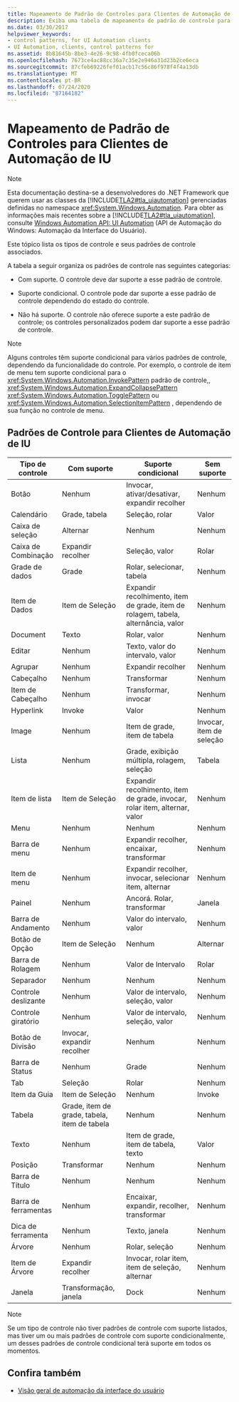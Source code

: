 ```yaml
---
title: Mapeamento de Padrão de Controles para Clientes de Automação de IU
description: Exiba uma tabela de mapeamento de padrão de controle para clientes de automação da interface do usuário. As ações para certos tipos de controle podem ter suporte, com suporte condicional ou sem suporte.
ms.date: 03/30/2017
helpviewer_keywords:
- control patterns, for UI Automation clients
- UI Automation, clients, control patterns for
ms.assetid: 8b81645b-8be3-4e26-9c98-4fb0fceca06b
ms.openlocfilehash: 7673ce4ac88cc36a7c35e2e946a31d23b2ce6eca
ms.sourcegitcommit: 87cfeb69226fef01acb17c56c86f978f4f4a13db
ms.translationtype: MT
ms.contentlocale: pt-BR
ms.lasthandoff: 07/24/2020
ms.locfileid: "87164182"
---
```

# <a name="control-pattern-mapping-for-ui-automation-clients"></a>Mapeamento de Padrão de Controles para Clientes de Automação de IU
> [!NOTE]
> Esta documentação destina-se a desenvolvedores do .NET Framework que querem usar as classes da [!INCLUDE[TLA2#tla_uiautomation](../../../includes/tla2sharptla-uiautomation-md.md)] gerenciadas definidas no namespace <xref:System.Windows.Automation>. Para obter as informações mais recentes sobre a [!INCLUDE[TLA2#tla_uiautomation](../../../includes/tla2sharptla-uiautomation-md.md)], consulte [Windows Automation API: UI Automation](/windows/win32/winauto/entry-uiauto-win32) (API de Automação do Windows: Automação da Interface do Usuário).  
  
 Este tópico lista os tipos de controle e seus padrões de controle associados.  
  
 A tabela a seguir organiza os padrões de controle nas seguintes categorias:  
  
- Com suporte. O controle deve dar suporte a esse padrão de controle.  
  
- Suporte condicional. O controle pode dar suporte a esse padrão de controle dependendo do estado do controle.  
  
- Não há suporte. O controle não oferece suporte a este padrão de controle; os controles personalizados podem dar suporte a esse padrão de controle.  
  
> [!NOTE]
> Alguns controles têm suporte condicional para vários padrões de controle, dependendo da funcionalidade do controle. Por exemplo, o controle de item de menu tem suporte condicional para o <xref:System.Windows.Automation.InvokePattern> padrão de controle,, <xref:System.Windows.Automation.ExpandCollapsePattern> <xref:System.Windows.Automation.TogglePattern> ou <xref:System.Windows.Automation.SelectionItemPattern> , dependendo de sua função no controle de menu.  
  
<a name="control_mapping_clients"></a>
## <a name="ui-automation-control-patterns-for-clients"></a>Padrões de Controle para Clientes de Automação de IU  
  
|Tipo de controle|Com suporte|Suporte condicional|Sem suporte|  
|------------------|---------------|-------------------------|-------------------|  
|Botão|Nenhum|Invocar, ativar/desativar, expandir recolher|Nenhum|  
|Calendário|Grade, tabela|Seleção, rolar|Valor|  
|Caixa de seleção|Alternar|Nenhum|Nenhum|  
|Caixa de Combinação|Expandir recolher|Seleção, valor|Rolar|  
|Grade de dados|Grade|Rolar, selecionar, tabela|Nenhum|  
|Item de Dados|Item de Seleção|Expandir recolhimento, item de grade, item de rolagem, tabela, alternância, valor|Nenhum|  
|Document|Texto|Rolar, valor|Nenhum|  
|Editar|Nenhum|Texto, valor do intervalo, valor|Nenhum|  
|Agrupar|Nenhum|Expandir recolher|Nenhum|  
|Cabeçalho|Nenhum|Transformar|Nenhum|  
|Item de Cabeçalho|Nenhum|Transformar, invocar|Nenhum|  
|Hyperlink|Invoke|Valor|Nenhum|  
|Image|Nenhum|Item de grade, item de tabela|Invocar, item de seleção|  
|Lista|Nenhum|Grade, exibição múltipla, rolagem, seleção|Tabela|  
|Item de lista|Item de Seleção|Expandir recolhimento, item de grade, invocar, rolar item, alternar, valor|Nenhum|  
|Menu|Nenhum|Nenhum|Nenhum|  
|Barra de menu|Nenhum|Expandir recolher, encaixar, transformar|Nenhum|  
|Item de menu|Nenhum|Expandir recolher, invocar, selecionar item, alternar|Nenhum|  
|Painel|Nenhum|Ancorá. Rolar, transformar|Janela|  
|Barra de Andamento|Nenhum|Valor do intervalo, valor|Nenhum|  
|Botão de Opção|Item de Seleção|Nenhum|Alternar|  
|Barra de Rolagem|Nenhum|Valor de Intervalo|Rolar|  
|Separador|Nenhum|Nenhum|Nenhum|  
|Controle deslizante|Nenhum|Valor de intervalo, seleção, valor|Nenhum|  
|Controle giratório|Nenhum|Valor de intervalo, seleção, valor|Nenhum|  
|Botão de Divisão|Invocar, expandir recolher|Nenhum|Nenhum|  
|Barra de Status|Nenhum|Grade|Nenhum|  
|Tab|Seleção|Rolar|Nenhum|  
|Item da Guia|Item de Seleção|Nenhum|Invoke|  
|Tabela|Grade, item de grade, tabela, item de tabela|Nenhum|Nenhum|  
|Texto|Nenhum|Item de grade, item de tabela, texto|Valor|  
|Posição|Transformar|Nenhum|Nenhum|  
|Barra de Título|Nenhum|Nenhum|Nenhum|  
|Barra de ferramentas|Nenhum|Encaixar, expandir, recolher, transformar|Nenhum|  
|Dica de ferramenta|Nenhum|Texto, janela|Nenhum|  
|Árvore|Nenhum|Rolar, seleção|Nenhum|  
|Item de Árvore|Expandir recolher|Invocar, rolar item, item de seleção, alternar|Nenhum|  
|Janela|Transformação, janela|Dock|Nenhum|  
  
> [!NOTE]
> Se um tipo de controle não tiver padrões de controle com suporte listados, mas tiver um ou mais padrões de controle com suporte condicionalmente, um desses padrões de controle condicional terá suporte em todos os momentos.  
  
## <a name="see-also"></a>Confira também

- [Visão geral de automação da interface do usuário](ui-automation-overview.md)
